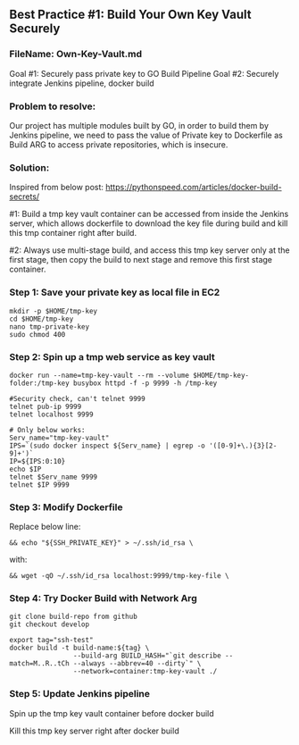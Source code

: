 ## Best Practice #1: Build Your Own Key Vault Securely  
### FileName: Own-Key-Vault.md
Goal #1: Securely pass private key to GO Build Pipeline
Goal #2: Securely integrate Jenkins pipeline, docker build 

### Problem to resolve: 
Our project has multiple modules built by GO, in order to build them by Jenkins pipeline, we need to pass the value of Private key to Dockerfile as Build ARG to access private repositories, which is insecure.

### Solution:
Inspired from below post:
https://pythonspeed.com/articles/docker-build-secrets/

#1: Build a tmp key vault container can be accessed from inside the Jenkins server, which allows dockerfile to download the key file during build and kill this tmp container right after build. 

#2: Always use multi-stage build, and access this tmp key server only at the first stage, then copy the build to next stage and remove this first stage container.


### Step 1: Save your private key as local file in EC2
```
mkdir -p $HOME/tmp-key
cd $HOME/tmp-key
nano tmp-private-key
sudo chmod 400 
```
### Step 2: Spin up a tmp web service as key vault
```
docker run --name=tmp-key-vault --rm --volume $HOME/tmp-key-folder:/tmp-key busybox httpd -f -p 9999 -h /tmp-key

#Security check, can't telnet 9999
telnet pub-ip 9999
telnet localhost 9999

# Only below works:
Serv_name="tmp-key-vault"
IPS=`(sudo docker inspect ${Serv_name} | egrep -o '([0-9]+\.){3}[2-9]+')`
IP=${IPS:0:10}
echo $IP
telnet $Serv_name 9999
telnet $IP 9999
```
### Step 3: Modify Dockerfile
Replace below line:
```
&& echo "${SSH_PRIVATE_KEY}" > ~/.ssh/id_rsa \
```
with:
```
&& wget -qO ~/.ssh/id_rsa localhost:9999/tmp-key-file \
```

### Step 4: Try Docker Build with Network Arg
```
git clone build-repo from github
git checkout develop

export tag="ssh-test"
docker build -t build-name:${tag} \
                --build-arg BUILD_HASH="`git describe --match=M..R..tCh --always --abbrev=40 --dirty`" \
                --network=container:tmp-key-vault ./
```

### Step 5:  Update Jenkins pipeline

Spin up the tmp key vault container before docker build

Kill this tmp key server right after docker build
